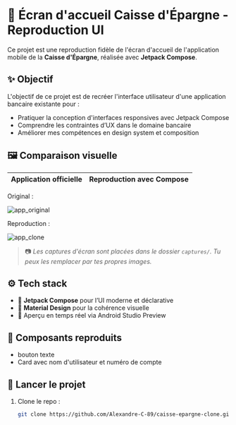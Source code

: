 # 🏦 Écran d'accueil Caisse d'Épargne - Reproduction UI

Ce projet est une reproduction fidèle de l'écran d'accueil de l'application mobile de la **Caisse d'Épargne**, réalisée avec **Jetpack Compose**.

## ✨ Objectif

L'objectif de ce projet est de recréer l'interface utilisateur d'une application bancaire existante pour :

- Pratiquer la conception d'interfaces responsives avec Jetpack Compose
- Comprendre les contraintes d’UX dans le domaine bancaire
- Améliorer mes compétences en design system et composition

## 🖼️ Comparaison visuelle

| Application officielle | Reproduction avec Compose |
|------------------------|----------------------------|

Original :

![app_original](https://github.com/user-attachments/assets/1d9ff2c8-cc9c-4f6c-9f34-c6933fca508f)

Reproduction :

![app_clone](https://github.com/user-attachments/assets/5e054e6a-8aca-47bd-9978-3f4f1269db5e)

> 📷 *Les captures d'écran sont placées dans le dossier `captures/`. Tu peux les remplacer par tes propres images.*

## ⚙️ Tech stack

- 🎨 **Jetpack Compose** pour l’UI moderne et déclarative
- 📐 **Material Design** pour la cohérence visuelle
- 🧪 Aperçu en temps réel via Android Studio Preview

## 🧱 Composants reproduits

- bouton texte
- Card avec nom d'utilisateur et numéro de compte

## 🚀 Lancer le projet

1. Clone le repo :
   ```bash
   git clone https://github.com/Alexandre-C-89/caisse-epargne-clone.git
